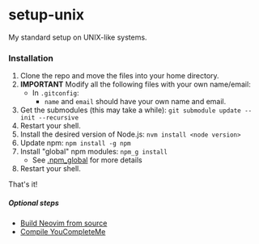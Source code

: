 # setup-unix
My standard setup on UNIX-like systems.

### Installation
1. Clone the repo and move the files into your home directory.
2. **IMPORTANT** Modify all the following files with your own name/email:
    - In `.gitconfig`:
        - `name` and `email` should have your own name and email.
3. Get the submodules (this may take a while): `git submodule update --init --recursive`
4. Restart your shell.
5. Install the desired version of Node.js: `nvm install <node version>`
6. Update npm: `npm install -g npm`
7. Install "global" npm modules: `npm_g install`
    - See [.npm_global](https://github.com/aspyrx/.npm_global) for more details
8. Restart your shell.

That's it!

##### Optional steps
- [Build Neovim from source](https://github.com/neovim/neovim/wiki/Building-Neovim)
- [Compile YouCompleteMe](https://github.com/Valloric/YouCompleteMe#mac-os-x)

